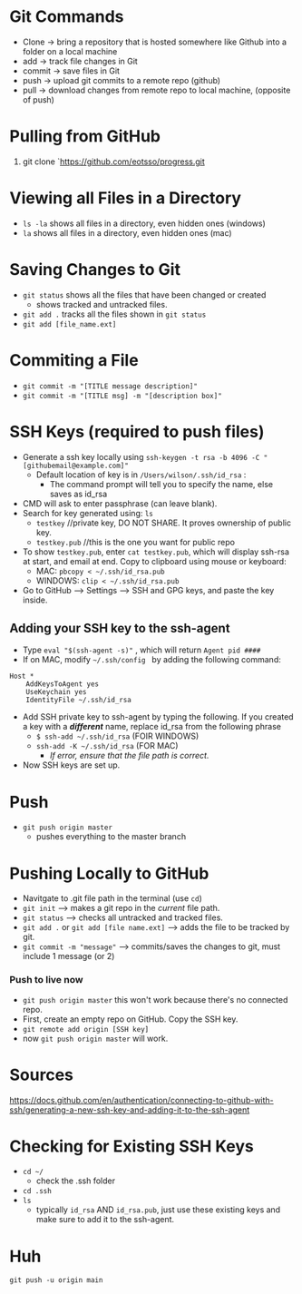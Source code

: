 # Git Commands
- Clone -> bring a repository that is hosted somewhere like Github into a folder on a local machine
- add -> track file changes in Git
- commit -> save files in Git
- push -> upload git commits to a remote repo (github)
- pull -> download changes from remote repo to local machine, (opposite of push)

# Pulling from GitHub
1. git clone `https://github.com/eotsso/progress.git 

# Viewing all Files in a Directory
- `ls -la` shows all files in a directory, even hidden ones (windows)
- `la` shows all files in a directory, even hidden ones (mac)

# Saving Changes to Git
-  `git status` shows all the files that have been changed or created
	- shows tracked and untracked files. 	
- `git add .` tracks all the files shown in `git status`
- `git add [file_name.ext]`

# Commiting a File
- `git commit -m "[TITLE message description]"`
- `git commit -m "[TITLE msg] -m "[description box]"` 

# SSH Keys (required to push files)
- Generate a ssh key locally using `ssh-keygen -t rsa -b 4096 -C "[githubemail@example.com]"`
	- Default location of key is in `/Users/wilson/.ssh/id_rsa` : 
		- The command prompt will tell you to specify the name, else saves as id_rsa
- CMD will ask to enter passphrase (can leave blank).
- Search for key generated using: `ls `
	- `testkey` //private key, DO NOT SHARE. It proves ownership of public key. 
	- `testkey.pub` //this is the one you want for public repo
- To show `testkey.pub`, enter `cat testkey.pub`, which will display ssh-rsa at start, and email at end. Copy to clipboard using mouse or keyboard: 
	- MAC: `pbcopy < ~/.ssh/id_rsa.pub`
	- WINDOWS: `clip < ~/.ssh/id_rsa.pub`
- Go to GitHub --> Settings --> SSH and GPG keys, and paste the key inside. 
## Adding your SSH key to the ssh-agent 
- Type `eval "$(ssh-agent -s)"` , which will return `Agent pid ####`
- If on MAC, modify `~/.ssh/config ` by adding the following command:
```shell
Host *
	AddKeysToAgent yes
	UseKeychain yes
	IdentityFile ~/.ssh/id_rsa 
```
- Add SSH private key to ssh-agent by typing the following. If you created a key with a ***different*** name, replace id_rsa from the following phrase
	- `$ ssh-add ~/.ssh/id_rsa` (FOIR WINDOWS)
	- `ssh-add -K ~/.ssh/id_rsa`  (FOR MAC)
		- *If error, ensure that the file path is correct.*
- Now SSH keys are set up. 
# Push
- `git push origin master ` 
	- pushes everything to the master branch

# Pushing Locally to GitHub
- Navitgate to .git file path in the terminal (use `cd`)
-  `git init` --> makes a git repo in the *current* file path. 
- `git status` --> checks all untracked and tracked files.
- `git add .` or `git add [file name.ext]` --> adds the file to be tracked by git. 
- `git commit -m "message"` --> commits/saves the changes to git, must include 1 message (or 2)

### Push to live now
- `git push origin master` this won't work because there's no connected repo. 
- First, create an empty repo on GitHub. Copy the SSH key. 
- `git remote add origin [SSH key]`
- now `git push origin master` will work.  

# Sources
https://docs.github.com/en/authentication/connecting-to-github-with-ssh/generating-a-new-ssh-key-and-adding-it-to-the-ssh-agent



# Checking for Existing SSH Keys
- `cd ~/` 
	- check the .ssh folder
- `cd .ssh`
- `ls`
	- typically `id_rsa` AND `id_rsa.pub`, just use these existing keys and make sure to add it to the ssh-agent. 

# Huh
`git push -u origin main`